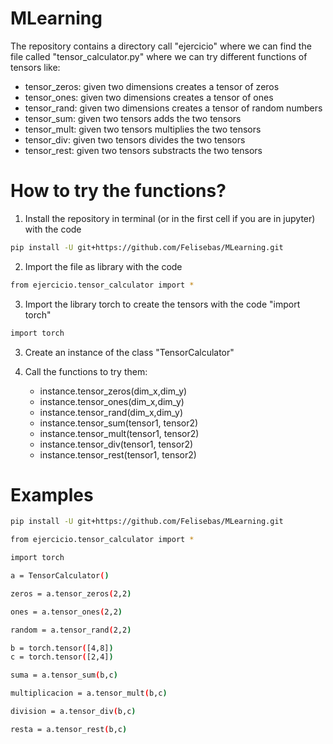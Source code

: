 # MLearning
The repository contains  a directory call "ejercicio" where we can find the file called "tensor_calculator.py" where we 
can try different functions of tensors like:

- tensor_zeros: given two dimensions creates a tensor of zeros 
- tensor_ones: given two dimensions creates a tensor of ones 
- tensor_rand: given two dimensions creates a tensor of random numbers 
- tensor_sum: given two tensors adds the two tensors
- tensor_mult: given two tensors multiplies the two tensors
- tensor_div: given two tensors divides the two tensors
- tensor_rest: given two tensors substracts the two tensors

# How to try the functions?

1. Install the repository in terminal (or in the first cell if you are in jupyter) with the code 
```bash
pip install -U git+https://github.com/Felisebas/MLearning.git
```

2. Import the file as library with the code 
```bash
from ejercicio.tensor_calculator import *
```
3. Import the library torch to create the tensors with the code "import torch"
````bash
import torch
````
3. Create an instance of the class "TensorCalculator"

4. Call the functions to try them:
   - instance.tensor_zeros(dim_x,dim_y)
   - instance.tensor_ones(dim_x,dim_y)
   - instance.tensor_rand(dim_x,dim_y)
   - instance.tensor_sum(tensor1, tensor2)
   - instance.tensor_mult(tensor1, tensor2)
   - instance.tensor_div(tensor1, tensor2)
   - instance.tensor_rest(tensor1, tensor2)

# Examples

```bash
pip install -U git+https://github.com/Felisebas/MLearning.git

from ejercicio.tensor_calculator import *

import torch

a = TensorCalculator()

zeros = a.tensor_zeros(2,2)

ones = a.tensor_ones(2,2)

random = a.tensor_rand(2,2)

b = torch.tensor([4,8])
c = torch.tensor([2,4])

suma = a.tensor_sum(b,c)

multiplicacion = a.tensor_mult(b,c)

division = a.tensor_div(b,c)

resta = a.tensor_rest(b,c)
```



